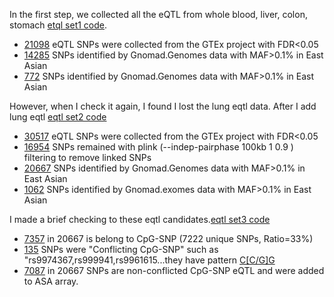 

In the first step, we collected all the eQTL from whole blood, liver, colon, stomach [etql set1 code](eqtl.set1.sh). 
* [21098](eQTL.hg19.bed) eQTL SNPs were collected from the GTEx project with FDR<0.05
* [14285](gnomad.genomes.r2.1.sites.rec.eQTL.merge.vcf.bed) SNPs identified by Gnomad.Genomes data with MAF>0.1% in East Asian
* [772](gnomad.exomes.r2.1.sites.rec.eQTL.hg19.vcf.bed) SNPs identified by Gnomad.Genomes data with MAF>0.1% in East Asian

However, when I check it again, I found I lost the lung eqtl data. After I add lung eqtl [eqtl set2 code](eqtl.set2.sh)
* [30517](eQTL.set2.hg19.bed) eQTL SNPs were collected from the GTEx project with FDR<0.05
* [16954](\\mcrfnas2\bigdata\Genetic\Projects\shg047\rheumatology\RA\ASA\LD-eQTL) SNPs remained with plink (--indep-pairphase 100kb 1 0.9 ) filtering to remove linked SNPs
* [20667](gnomad.genomes.r2.1.sites.rec.eQTL.set2.merge.vcf.bed) SNPs identified by Gnomad.Genomes data with MAF>0.1% in East Asian
* [1062](gnomad.exomes.r2.1.sites.rec.eQTL.set2.hg19.vcf.bed) SNPs identified by Gnomad.exomes data with MAF>0.1% in East Asian

I made a brief checking to these eqtl candidates.[eqtl set3 code](eqtl.set3.sh)

* [7357](gnomad.genomes.eQTL.cpgSNP.uni.hg19.bed) in 20667 is belong to CpG-SNP  (7222 unique SNPs, Ratio=33%)
* [135](gnomad.genomes.eQTL.cpgSNP.uni.flict-CpG-SNP.hg19.bed) SNPs were "Conflicting CpG-SNP" such as "rs9974367,rs999941,rs9961615...they have pattern [C[C/G]G](https://www.ncbi.nlm.nih.gov/projects/SNP/snp_ref.cgi?do_not_redirect&rs=rs9974367)
* [7087](gnomad.genomes.eQTL.cpgSNP.uni.ASA.hg19.bed) in 20667 SNPs are non-conflicted CpG-SNP eQTL and were added to ASA array. 


